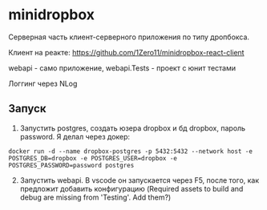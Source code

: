 # minidropbox

Серверная часть клиент-серверного приложения по типу дропбокса.

Клиент на реакте: https://github.com/1Zero11/minidropbox-react-client

webapi - само приложение, webapi.Tests - проект с юнит тестами

Логгинг через NLog

## Запуск

1. Запустить postgres, создать юзера dropbox и бд dropbox, пароль password. Я делал через докер: 

`docker run -d --name dropbox-postgres -p 5432:5432 --network host -e POSTGRES_DB=dropbox -e POSTGRES_USER=dropbox -e POSTGRES_PASSWORD=password postgres`

2. Запустить webapi. В vscode он запускается через F5, после того, как предложит добавить конфигурацию (Required assets to build and debug are missing from 'Testing'. Add them?)
